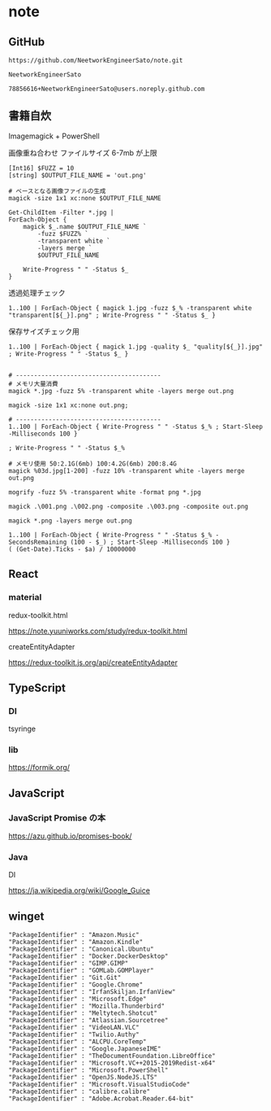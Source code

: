 # note

## GitHub

```text
https://github.com/NeetworkEngineerSato/note.git
```

```text
NeetworkEngineerSato
```

```text
78856616+NeetworkEngineerSato@users.noreply.github.com
```

## 書籍自炊

Imagemagick + PowerShell

画像重ね合わせ ファイルサイズ 6-7mb が上限

```text
[Int16] $FUZZ = 10
[string] $OUTPUT_FILE_NAME = 'out.png'

# ベースとなる画像ファイルの生成
magick -size 1x1 xc:none $OUTPUT_FILE_NAME

Get-ChildItem -Filter *.jpg |
ForEach-Object {
    magick $_.name $OUTPUT_FILE_NAME `
        -fuzz $FUZZ% `
        -transparent white `
        -layers merge `
        $OUTPUT_FILE_NAME

    Write-Progress " " -Status $_
}
```

透過処理チェック

```text
1..100 | ForEach-Object { magick 1.jpg -fuzz $_% -transparent white "transparent[${_}].png" ; Write-Progress " " -Status $_ }
```

保存サイズチェック用

```text
1..100 | ForEach-Object { magick 1.jpg -quality $_ "quality[${_}].jpg" ; Write-Progress " " -Status $_ }
```

```text

# ----------------------------------------
# メモリ大量消費
magick *.jpg -fuzz 5% -transparent white -layers merge out.png

magick -size 1x1 xc:none out.png;

# ----------------------------------------
1..100 | ForEach-Object { Write-Progress " " -Status $_% ; Start-Sleep -Milliseconds 100 }

; Write-Progress " " -Status $_%

# メモリ使用 50:2.1G(6mb) 100:4.2G(6mb) 200:8.4G
magick %03d.jpg[1-200] -fuzz 10% -transparent white -layers merge out.png

mogrify -fuzz 5% -transparent white -format png *.jpg

magick .\001.png .\002.png -composite .\003.png -composite out.png

magick *.png -layers merge out.png

1..100 | ForEach-Object { Write-Progress " " -Status $_% -SecondsRemaining (100 - $_) ; Start-Sleep -Milliseconds 100 }
( (Get-Date).Ticks - $a) / 10000000
```

## React

### material

redux-toolkit.html

<https://note.yuuniworks.com/study/redux-toolkit.html>

createEntityAdapter

<https://redux-toolkit.js.org/api/createEntityAdapter>

## TypeScript

### DI

tsyringe

### lib

<https://formik.org/>

## JavaScript

### JavaScript Promise の本

<https://azu.github.io/promises-book/>

### Java

DI

<https://ja.wikipedia.org/wiki/Google_Guice>

## winget

```text
"PackageIdentifier" : "Amazon.Music"
"PackageIdentifier" : "Amazon.Kindle"
"PackageIdentifier" : "Canonical.Ubuntu"
"PackageIdentifier" : "Docker.DockerDesktop"
"PackageIdentifier" : "GIMP.GIMP"
"PackageIdentifier" : "GOMLab.GOMPlayer"
"PackageIdentifier" : "Git.Git"
"PackageIdentifier" : "Google.Chrome"
"PackageIdentifier" : "IrfanSkiljan.IrfanView"
"PackageIdentifier" : "Microsoft.Edge"
"PackageIdentifier" : "Mozilla.Thunderbird"
"PackageIdentifier" : "Meltytech.Shotcut"
"PackageIdentifier" : "Atlassian.Sourcetree"
"PackageIdentifier" : "VideoLAN.VLC"
"PackageIdentifier" : "Twilio.Authy"
"PackageIdentifier" : "ALCPU.CoreTemp"
"PackageIdentifier" : "Google.JapaneseIME"
"PackageIdentifier" : "TheDocumentFoundation.LibreOffice"
"PackageIdentifier" : "Microsoft.VC++2015-2019Redist-x64"
"PackageIdentifier" : "Microsoft.PowerShell"
"PackageIdentifier" : "OpenJS.NodeJS.LTS"
"PackageIdentifier" : "Microsoft.VisualStudioCode"
"PackageIdentifier" : "calibre.calibre"
"PackageIdentifier" : "Adobe.Acrobat.Reader.64-bit"
```
